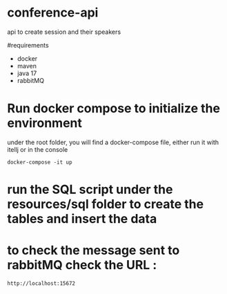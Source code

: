 # conference-api
api to create session and their speakers 

#requirements
- docker
- maven
- java 17
- rabbitMQ

# Run docker compose to initialize the environment

under the root folder, you will find a docker-compose file, either run it with itellj or in the console
```docker 
docker-compose -it up 
```
# run the SQL script under the resources/sql folder to create the tables and insert the data 

# to check the message sent to rabbitMQ check the URL : 
```http request
http://localhost:15672
```